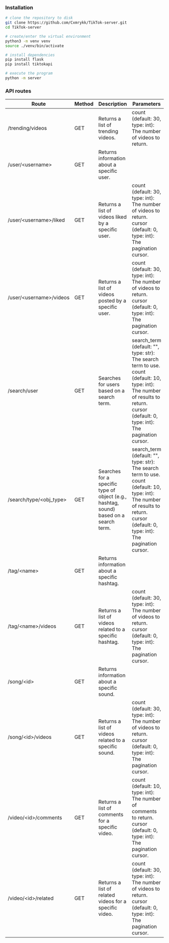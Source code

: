 ### Installation
```sh
# clone the repository to disk
git clone https://github.com/Cxmrykk/TikTok-server.git
cd TikTok-server

# create/enter the virtual environment
python3 -m venv venv
source ./venv/bin/activate

# install dependencies
pip install flask
pip install tiktokapi

# execute the program
python -m server
```

### API routes
| Route | Method | Description | Parameters |
| --- | --- | --- | --- |
| /trending/videos | GET | Returns a list of trending videos. | count (default: 30, type: int): The number of videos to return. |
| /user/\<username> | GET | Returns information about a specific user. |  |
| /user/\<username>/liked | GET | Returns a list of videos liked by a specific user. | count (default: 30, type: int): The number of videos to return. <br>cursor (default: 0, type: int): The pagination cursor. |
| /user/\<username>/videos | GET | Returns a list of videos posted by a specific user. | count (default: 30, type: int): The number of videos to return. <br>cursor (default: 0, type: int): The pagination cursor. |
| /search/user | GET | Searches for users based on a search term. | search_term (default: "", type: str): The search term to use. <br>count (default: 10, type: int): The number of results to return. <br>cursor (default: 0, type: int): The pagination cursor. |
| /search/type/\<obj_type> | GET | Searches for a specific type of object (e.g., hashtag, sound) based on a search term. | search_term (default: "", type: str): The search term to use. <br>count (default: 10, type: int): The number of results to return. <br>cursor (default: 0, type: int): The pagination cursor. |
| /tag/\<name> | GET | Returns information about a specific hashtag. |  |
| /tag/\<name>/videos | GET | Returns a list of videos related to a specific hashtag. | count (default: 30, type: int): The number of videos to return. <br>cursor (default: 0, type: int): The pagination cursor. |
| /song/\<id> | GET | Returns information about a specific sound. |  |
| /song/\<id>/videos | GET | Returns a list of videos related to a specific sound. | count (default: 30, type: int): The number of videos to return. <br>cursor (default: 0, type: int): The pagination cursor. |
| /video/\<id>/comments | GET | Returns a list of comments for a specific video. | count (default: 10, type: int): The number of comments to return. <br>cursor (default: 0, type: int): The pagination cursor. |
| /video/\<id>/related | GET | Returns a list of related videos for a specific video. | count (default: 30, type: int): The number of videos to return. <br>cursor (default: 0, type: int): The pagination cursor. |
